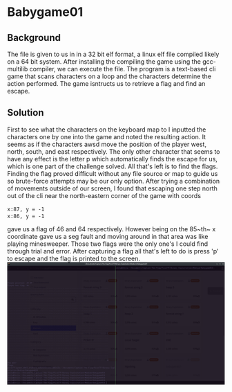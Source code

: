 # Babygame01

## Background

The file is given to us in in a 32 bit elf format, a linux elf file compiled likely on 
a 64 bit system. After installing the compiling the game using the gcc-multilib compiler, 
we can execute the file. The program is a text-based cli game that scans characters on a 
loop and the characters determine the action performed. The game isntructs us to retrieve
a flag and find an escape.


## Solution

First to see what the characters on the keyboard map to I inputted the characters one by one
into the game and noted the resulting action. It seems as if the characters awsd move the position
of the player west, north, south, and east respectively. The only other character that seems to
have any effect is the letter p which automatically finds the escape for us, which is one part of
the challenge solved. All that's left is to find the flags. Finding the flag proved difficult without
any file source or map to guide us so brute-force attempts may be our only option. After trying 
a combination of movements outside of our screen, I found that escaping one step north out of 
the cli near the north-eastern corner of the game with coords 

```
x:87, y = -1 
x:86, y = -1
```

gave us a flag of 46 and 64 respectively. However being on the 85~th~ x coordinate gave us a seg
fault and moving around in that area was like playing minesweeper. Those two flags were the only
one's I could find through trial and error. After capturing a flag all that's left to do is press
'p' to escape and the flag is printed to the screen. ![flag](flag.png)
